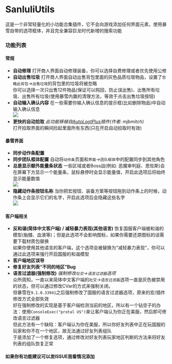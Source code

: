 # SanluliUtils

这是一个非常轻量化的小功能合集插件，它不会向游戏添加任何界面元素，使用暴雪自带的选项框体，并且完全兼容巨龙时代新增的搜索功能  

### 功能列表

#### 常规

- **自动修理**
打开商人界面自动修理装备，你可以选择自费修理或者优先使用公修
- **自动出售垃圾**
打开商人界面自动出售背包里面的灰色品质垃圾物品，设置了`忽略此背包`->`出售垃圾`的背包里的垃圾将被忽略  
你可以选择一次只出售12件物品(保证可以购回，防止误出售)、出售所有垃圾、出售所有垃圾(使用暴雪内置的清理方法，等效于点击出售垃圾按钮)  
- **自动输入确认内容** 
在一些需要你输入确认信息的提示框(比如删除物品)中自动输入确认信息  
![](https://img.nga.178.com/attachments/mon_202408/22/5kQ2u-456lK10T1kSe9-5g.jpg)
- **更快的自动拾取**
*此功能移植自[AutoLootPlus](https://www.curseforge.com/wow/addons/auto-loot-plus)插件(作者: mjbmitch)*  
打开拾取界面的瞬间捡起里面所有东西(只在开启自动拾取时有效)
#### 暴雪界面
- **同步动作条配置**
- **同步团队框体配置**
自动将`动作条`页面和`界面`->`团队框体`中的配置同步到其他角色
- **总是显示额外能量条状态**
一些区域或者Boss战(例如: 恶魔审判庭、恩佐斯)会在屏幕下方显示一个能量条，鼠标悬停时会显示能量值，开启此选项后将始终显示能量数值  
![](https://img.nga.178.com/attachments/mon_202408/22/5kQ2u-l2xxKaToS8e-27.jpg)
- **隐藏动作条按钮名称**
当你把宏按钮、装备方案等按钮拖到动作条上的时候，动作条上会显示它们的名字，开启此选项后会隐藏这些名字  
![](https://img.nga.178.com/attachments/mon_202408/22/5kQ2u-jxarK6T8S2y-1l.jpg)

#### 客户端相关
- **反和谐(简体中文客户端) / 减轻暴力表现(其他语言)**
恢复国服客户端被和谐的模型(骷髅、血液等)；但是此选项不会影响图标，如果你需要还原图标的话需要下载材质包替换  
如果你使用其他语言的客户端，这个选项会被替换为“减轻暴力表现”，你可以通过此选项来强行开启国服的和谐模型  
- **客户端地区误导**
- **修复好友列表“不同的地区”Bug**      
- **语言过滤器(强制修改)**  *强制修改`社交`->`语言过滤器`选项*  
众所周知，一直以来简体中文客户端的`社交`->`语言过滤器`选项一直是灰色被禁用的状态，但可以通过修改CVar的方式来强制关闭。  
但暴雪在`9.1.0.33941`之后强制修改了国服的语言过滤器选项，原来的宏/插件修改方式全部失效  
好在强制修改的实现是基于客户端检测当前的地区，所以有一个钻空子的办法：使用`ConsoleExec("protal US")`来让客户端认为你正在美服，然后即可修改语言过滤器  
但此方法有一个缺陷：客户端认为你在美服，所以你好友列表中正在玩国服的玩家和你不在一个地区，故无法通过好友列表组队  
于是添加了一个修复选项，通过修改对好友列表玩家地区判断的方法来将好友列表的组队恢复正常  

#### 如果你有功能建议可以发ISSUE我看情况添加